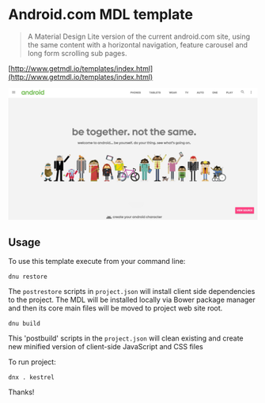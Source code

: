 # Android.com MDL template

> A Material Design Lite version of the current android.com site, using the same content with a horizontal navigation, feature carousel and long form scrolling sub pages.

[http://www.getmdl.io/templates/index.html](http://www.getmdl.io/templates/index.html)

![Android.com Template](../assets/android.jpg)

## Usage

To use this template execute from your command line:
```
dnu restore
```
The `postrestore` scripts in `project.json` will install client side dependencies to the project. The MDL will be installed locally via Bower package manager and then its core main files will be moved to project web site root.

```
dnu build
```
This 'postbuild' scripts in the `project.json` will clean existing and create new minified version of client-side JavaScript and CSS files

To run project:
```
dnx . kestrel
```

Thanks!
